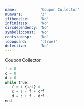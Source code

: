 ```yaml
---
name:           "Coupon Collector"
numvars:        "3"
ifthenelse:     "No"
infinitesp:     "No"
circdependency: "No"
symbolicconst:  "No"
contstatesp:    "No"
loopguard:      "(true)"
defective:      "No"
---
```


Coupon Collector

```python
f = 0
c = 0
d = 0
while true:
   f = 1 {1/2} 0
   c = 1 - f + c*f
   d = d + f - d*f
end
```

<div id="myDiv"><!-- Plotly chart will be drawn inside this DIV --></div>
  <script>
    var x = [];
    var y = [];
    var z = [];
    
    var sim = 1000;
    var n   = 100;
    var f   = 0;
    var c   = 0;
    var d   = 0;
    for (var i = 0; i < sim; i++) {
       f = 0;
       c = 0;
       d = 0; 
       for (var j = 0; j < n; j++){
          if (Math.random() < 0.5){
             f = 1;
          }else{
             f = 0;
          }
          c = 1 - f + c*f;
          d = d + f - d*f;
       }
       x[i] = f;
       y[i] = c;
       z[i] = d;
    } 
    var trace1 = {
      x: x,
      name: 'Variable f',
       type: 'histogram',
			histnorm: 'probability',
			  marker: { 
			     color: "rgba(255, 100, 102, 0.7)", 
                 line: { color:  "rgba(255, 100, 102, 1)", 
                         width: 1
                 }
              
              },
              autobinx: false, 
              xbins: { 
                 size: 1 
              }
    };
    var trace2 = {
      x: y,
      name: 'Variable c',
       type: 'histogram',
			histnorm: 'probability',
			   marker: {
			       color: "rgba(100, 200, 102, 0.7)",
			       line: { color:  "rgba(100, 200, 102, 1)", 
                      width: 1 } 
              },
              autobinx: false, 
              xbins: { 
                 size: 1 
              }
    };
    var trace3 = {
      x: z,
      name: 'Variable d',
       type: 'histogram',
			histnorm: 'probability',
			  marker: { 
			     color: "rgba(155, 100, 102, 0.7)", 
                 line: { color:  "rgba(155, 100, 102, 1)", 
                         width: 1
                 }
              
              },
              autobinx: false, 
              xbins: { 
                 size: 1 
              }
    };
    var data = [trace1,trace2,trace3];
    var layout = {
      bargap: 0.05, 
      bargroupgap: 0.2, 
      barmode: "overlay", 
      title: "Sampled Results (Num. simulations: 1000, Num. iterations: 100)", 
      xaxis: {title: "Value"}, 
      yaxis: {title: "Probability"}
    }
    Plotly.newPlot('myDiv', data, layout);
     
  </script>
